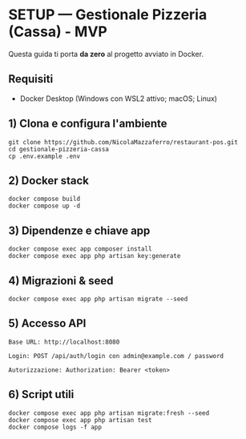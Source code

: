 # SETUP — Gestionale Pizzeria (Cassa) - MVP

Questa guida ti porta **da zero** al progetto avviato in Docker.

## Requisiti
- Docker Desktop (Windows con WSL2 attivo; macOS; Linux)

## 1) Clona e configura l'ambiente
```
git clone https://github.com/NicolaMazzaferro/restaurant-pos.git
cd gestionale-pizzeria-cassa
cp .env.example .env
```

## 2) Docker stack
```
docker compose build
docker compose up -d
```

## 3) Dipendenze e chiave app
```
docker compose exec app composer install
docker compose exec app php artisan key:generate
```

## 4) Migrazioni & seed
```
docker compose exec app php artisan migrate --seed
```

## 5) Accesso API
```
Base URL: http://localhost:8080

Login: POST /api/auth/login con admin@example.com / password

Autorizzazione: Authorization: Bearer <token>
```

## 6) Script utili
```
docker compose exec app php artisan migrate:fresh --seed
docker compose exec app php artisan test
docker compose logs -f app
```
